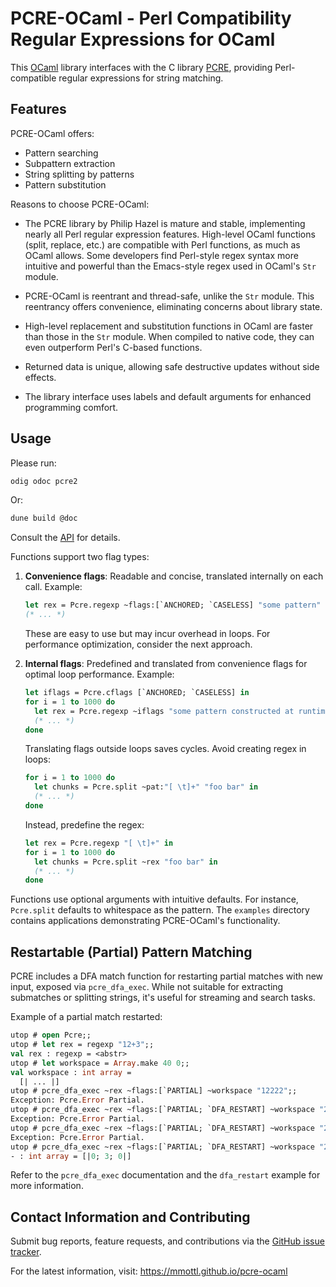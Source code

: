 # PCRE-OCaml - Perl Compatibility Regular Expressions for OCaml

This [OCaml](http://www.ocaml.org) library interfaces with the C library
[PCRE](http://www.pcre.org), providing Perl-compatible regular expressions
for string matching.

## Features

PCRE-OCaml offers:

- Pattern searching
- Subpattern extraction
- String splitting by patterns
- Pattern substitution

Reasons to choose PCRE-OCaml:

- The PCRE library by Philip Hazel is mature and stable, implementing nearly
  all Perl regular expression features. High-level OCaml functions (split,
  replace, etc.) are compatible with Perl functions, as much as OCaml allows.
  Some developers find Perl-style regex syntax more intuitive and powerful
  than the Emacs-style regex used in OCaml's `Str` module.

- PCRE-OCaml is reentrant and thread-safe, unlike the `Str` module. This
  reentrancy offers convenience, eliminating concerns about library state.

- High-level replacement and substitution functions in OCaml are faster than
  those in the `Str` module. When compiled to native code, they can even
  outperform Perl's C-based functions.

- Returned data is unique, allowing safe destructive updates without side
  effects.

- The library interface uses labels and default arguments for enhanced
  programming comfort.

## Usage

Please run:

```sh
odig odoc pcre2
```

Or:

```sh
dune build @doc
```

Consult the [API](https://mmottl.github.io/pcre-ocaml/api/pcre) for details.

Functions support two flag types:

1. **Convenience flags**: Readable and concise, translated internally on each
   call. Example:

   ```ocaml
   let rex = Pcre.regexp ~flags:[`ANCHORED; `CASELESS] "some pattern" in
   (* ... *)
   ```

   These are easy to use but may incur overhead in loops. For performance
   optimization, consider the next approach.

2. **Internal flags**: Predefined and translated from convenience flags for
   optimal loop performance. Example:

   ```ocaml
   let iflags = Pcre.cflags [`ANCHORED; `CASELESS] in
   for i = 1 to 1000 do
     let rex = Pcre.regexp ~iflags "some pattern constructed at runtime" in
     (* ... *)
   done
   ```

   Translating flags outside loops saves cycles. Avoid creating regex in
   loops:

   ```ocaml
   for i = 1 to 1000 do
     let chunks = Pcre.split ~pat:"[ \t]+" "foo bar" in
     (* ... *)
   done
   ```

   Instead, predefine the regex:

   ```ocaml
   let rex = Pcre.regexp "[ \t]+" in
   for i = 1 to 1000 do
     let chunks = Pcre.split ~rex "foo bar" in
     (* ... *)
   done
   ```

Functions use optional arguments with intuitive defaults. For instance,
`Pcre.split` defaults to whitespace as the pattern. The `examples` directory
contains applications demonstrating PCRE-OCaml's functionality.

## Restartable (Partial) Pattern Matching

PCRE includes a DFA match function for restarting partial matches with new
input, exposed via `pcre_dfa_exec`. While not suitable for extracting
submatches or splitting strings, it's useful for streaming and search tasks.

Example of a partial match restarted:

```ocaml
utop # open Pcre;;
utop # let rex = regexp "12+3";;
val rex : regexp = <abstr>
utop # let workspace = Array.make 40 0;;
val workspace : int array =
  [| ... |]
utop # pcre_dfa_exec ~rex ~flags:[`PARTIAL] ~workspace "12222";;
Exception: Pcre.Error Partial.
utop # pcre_dfa_exec ~rex ~flags:[`PARTIAL; `DFA_RESTART] ~workspace "2222222";;
Exception: Pcre.Error Partial.
utop # pcre_dfa_exec ~rex ~flags:[`PARTIAL; `DFA_RESTART] ~workspace "2222222";;
Exception: Pcre.Error Partial.
utop # pcre_dfa_exec ~rex ~flags:[`PARTIAL; `DFA_RESTART] ~workspace "223xxxx";;
- : int array = [|0; 3; 0|]
```

Refer to the `pcre_dfa_exec` documentation and the `dfa_restart` example for
more information.

## Contact Information and Contributing

Submit bug reports, feature requests, and contributions via the
[GitHub issue tracker](https://github.com/mmottl/pcre-ocaml/issues).

For the latest information, visit: <https://mmottl.github.io/pcre-ocaml>
